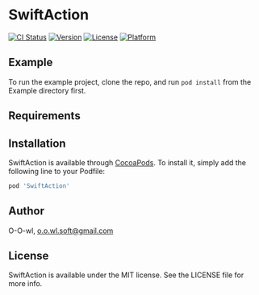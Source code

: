 # SwiftAction

[![CI Status](https://img.shields.io/travis/O-O-wl/SwiftAction.svg?style=flat)](https://travis-ci.org/O-O-wl/SwiftAction)
[![Version](https://img.shields.io/cocoapods/v/SwiftAction.svg?style=flat)](https://cocoapods.org/pods/SwiftAction)
[![License](https://img.shields.io/cocoapods/l/SwiftAction.svg?style=flat)](https://cocoapods.org/pods/SwiftAction)
[![Platform](https://img.shields.io/cocoapods/p/SwiftAction.svg?style=flat)](https://cocoapods.org/pods/SwiftAction)

## Example

To run the example project, clone the repo, and run `pod install` from the Example directory first.

## Requirements

## Installation

SwiftAction is available through [CocoaPods](https://cocoapods.org). To install
it, simply add the following line to your Podfile:

```ruby
pod 'SwiftAction'
```

## Author

O-O-wl, o.o.wl.soft@gmail.com

## License

SwiftAction is available under the MIT license. See the LICENSE file for more info.
